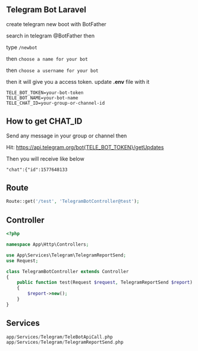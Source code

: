 Telegram Bot Laravel
---------------------
create telegram new boot with BotFather

search in telegram @BotFather then

type `/newbot`

then `choose a name for your bot`

then `choose a username for your bot`

then it will give you a access token. update **.env** file with it
```
TELE_BOT_TOKEN=your-bot-token
TELE_BOT_NAME=your-bot-name
TELE_CHAT_ID=your-group-or-channel-id
```
How to get CHAT_ID
-------------------
Send any message in your group or channel then

Hit: https://api.telegram.org/bot{TELE_BOT_TOKEN}/getUpdates

Then you will receive like below
```
"chat":{"id":1577648133
```
Route
-------
```php
Route::get('/test', 'TelegramBotController@test');
```

Controller
-------------
```php
<?php

namespace App\Http\Controllers;

use App\Services\Telegram\TelegramReportSend;
use Request;

class TelegramBotController extends Controller
{
    public function test(Request $request, TelegramReportSend $report)
    {
        $report->new();
    }
}

```

Services
-----------
```php
app/Services/Telegram/TeleBotApiCall.php
app/Services/Telegram/TelegramReportSend.php
```

